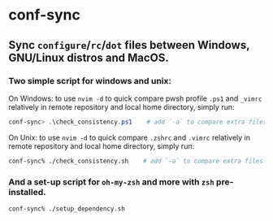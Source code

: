 # conf-sync

## Sync `configure`/`rc`/`dot` files between Windows, GNU/Linux distros and MacOS.

### Two simple script for windows and unix:

On Windows: to use `nvim -d` to quick compare pwsh profile `.ps1` and `_vimrc` relatively in remote repository and local home directory, simply run:

```powershell
conf-sync> .\check_consistency.ps1    # add `-a` to compare extra files
```

On Unix: to use `nvim -d` to quick compare `.zshrc` and `.vimrc` relatively in remote repository and local home directory, simply run:

```zsh
conf-sync% ./check_consistency.sh    # add `-a` to compare extra files
```

### And a set-up script for `oh-my-zsh` and more with `zsh` pre-installed.

```zsh
conf-sync% ./setup_dependency.sh
```
